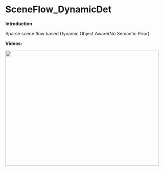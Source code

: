 # SceneFlow_DynamicDet
**Introduction**

Sparse scene flow based Dynamic Object Aware(No Semantic Prior).

**Videos:**

<p align="left">
  <img src="DynamicDet.gif" width = "480" height = "360" />
</p>
